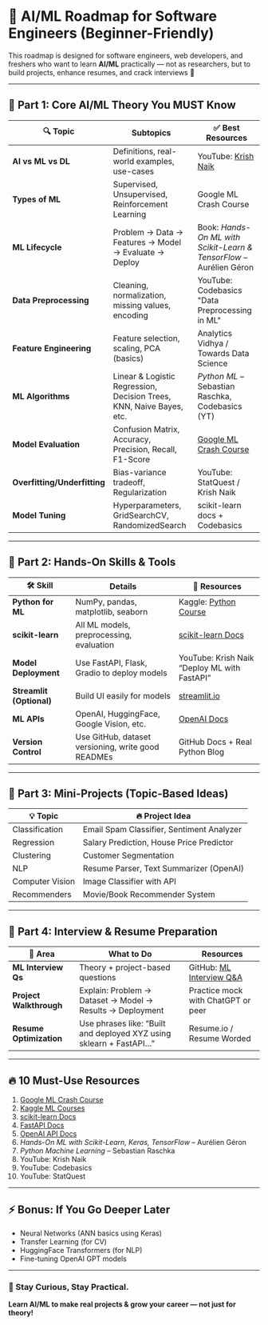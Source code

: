 # 📘 AI/ML Roadmap for Software Engineers (Beginner-Friendly)

This roadmap is designed for software engineers, web developers, and freshers who want to learn **AI/ML** practically — not as researchers, but to build projects, enhance resumes, and crack interviews 🎯

---

## 🧠 Part 1: Core AI/ML Theory You MUST Know

| 🔍 Topic              | Subtopics                                                                 | ✅ Best Resources                                                                 |
|----------------------|---------------------------------------------------------------------------|----------------------------------------------------------------------------------|
| **AI vs ML vs DL**    | Definitions, real-world examples, use-cases                               | YouTube: [Krish Naik](https://www.youtube.com/@KrishNaik)                        |
| **Types of ML**       | Supervised, Unsupervised, Reinforcement Learning                          | Google ML Crash Course                                                           |
| **ML Lifecycle**      | Problem → Data → Features → Model → Evaluate → Deploy                     | Book: *Hands-On ML with Scikit-Learn & TensorFlow* – Aurélien Géron             |
| **Data Preprocessing**| Cleaning, normalization, missing values, encoding                         | YouTube: Codebasics "Data Preprocessing in ML"                                  |
| **Feature Engineering**| Feature selection, scaling, PCA (basics)                                 | Analytics Vidhya / Towards Data Science                                          |
| **ML Algorithms**     | Linear & Logistic Regression, Decision Trees, KNN, Naive Bayes, etc.      | *Python ML* – Sebastian Raschka, Codebasics (YT)                                |
| **Model Evaluation**  | Confusion Matrix, Accuracy, Precision, Recall, F1-Score                   | [Google ML Crash Course](https://developers.google.com/machine-learning/crash-course/classification/accuracy) |
| **Overfitting/Underfitting** | Bias-variance tradeoff, Regularization                           | YouTube: StatQuest / Krish Naik                                                  |
| **Model Tuning**      | Hyperparameters, GridSearchCV, RandomizedSearch                           | scikit-learn docs + Codebasics                                                   |

---

## 🔧 Part 2: Hands-On Skills & Tools

| 🛠️ Skill            | Details                                                         | 🔗 Resources                                                   |
|---------------------|------------------------------------------------------------------|---------------------------------------------------------------|
| **Python for ML**    | NumPy, pandas, matplotlib, seaborn                              | Kaggle: [Python Course](https://www.kaggle.com/learn/python) |
| **scikit-learn**     | All ML models, preprocessing, evaluation                        | [scikit-learn Docs](https://scikit-learn.org/stable/)         |
| **Model Deployment** | Use FastAPI, Flask, Gradio to deploy models                     | YouTube: Krish Naik “Deploy ML with FastAPI”                  |
| **Streamlit (Optional)**| Build UI easily for models                                    | [streamlit.io](https://streamlit.io)                          |
| **ML APIs**          | OpenAI, HuggingFace, Google Vision, etc.                        | [OpenAI Docs](https://platform.openai.com/docs)               |
| **Version Control**  | Use GitHub, dataset versioning, write good READMEs              | GitHub Docs + Real Python Blog                                |

---

## 🧩 Part 3: Mini-Projects (Topic-Based Ideas)

| 💡 Topic        | 🔥 Project Idea                        |
|----------------|----------------------------------------|
| Classification | Email Spam Classifier, Sentiment Analyzer |
| Regression     | Salary Prediction, House Price Predictor |
| Clustering     | Customer Segmentation                   |
| NLP            | Resume Parser, Text Summarizer (OpenAI) |
| Computer Vision| Image Classifier with API               |
| Recommenders   | Movie/Book Recommender System           |

---

## 💼 Part 4: Interview & Resume Preparation

| 📌 Area              | What to Do                                                                 | Resources                                                                 |
|---------------------|------------------------------------------------------------------------------|---------------------------------------------------------------------------|
| **ML Interview Qs**   | Theory + project-based questions                                             | GitHub: [ML Interview Q&A](https://github.com/alexeygrigorev/data-science-interviews) |
| **Project Walkthrough**| Explain: Problem → Dataset → Model → Results → Deployment               | Practice mock with ChatGPT or peer                                        |
| **Resume Optimization**| Use phrases like: “Built and deployed XYZ using sklearn + FastAPI…”     | Resume.io / Resume Worded                                                 |

---

## 🔥 10 Must-Use Resources

1. [Google ML Crash Course](https://developers.google.com/machine-learning/crash-course)
2. [Kaggle ML Courses](https://www.kaggle.com/learn)
3. [scikit-learn Docs](https://scikit-learn.org/stable/)
4. [FastAPI Docs](https://fastapi.tiangolo.com/)
5. [OpenAI API Docs](https://platform.openai.com/docs)
6. *Hands-On ML with Scikit-Learn, Keras, TensorFlow* – Aurélien Géron
7. *Python Machine Learning* – Sebastian Raschka
8. YouTube: Krish Naik
9. YouTube: Codebasics
10. YouTube: StatQuest

---

## ⚡ Bonus: If You Go Deeper Later

- Neural Networks (ANN basics using Keras)
- Transfer Learning (for CV)
- HuggingFace Transformers (for NLP)
- Fine-tuning OpenAI GPT models

---

### 🚀 Stay Curious, Stay Practical.  
**Learn AI/ML to make real projects & grow your career — not just for theory!**
